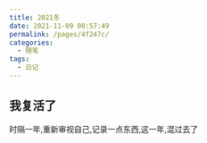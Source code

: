 ```yaml
---
title: 2021冬
date: 2021-11-09 00:57:49
permalink: /pages/4f247c/
categories:
  - 随笔
tags:
  - 日记
---
```


## 我复活了

时隔一年,重新审视自己,记录一点东西,这一年,混过去了
